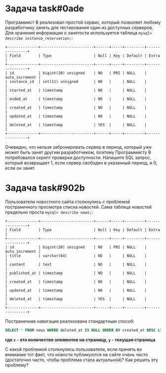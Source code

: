 # Задача task#0ade

Программист B реализовал простой сервис, который позволяет любому разработчику занять для тестирования один из доступных серверов.
Для хранения информации о занятости используется таблица `mysql> describe instance_reservation;`:

```
+--------------+------------------------+------+-----+---------+----------------+
| Field        | Type                   | Null | Key | Default | Extra          |
+--------------+------------------------+------+-----+---------+----------------+
| id           | bigint(20) unsigned    | NO   | PRI | NULL    | auto_increment |
| instance_id  | int(11) unsigned       | NO   |     | NULL    |                |
| started_at   | timestamp              | NO   |     | NULL    |                |
| ended_at     | timestamp              | NO   |     | NULL    |                |
| created_at   | timestamp              | NO   |     | NULL    |                |
| updated_at   | timestamp              | NO   |     | NULL    |                |
| deleted_at   | timestamp              | YES  |     | NULL    |                |
+--------------+------------------------+------+-----+---------+----------------+
```

Очевидно, что нельзя забронировать сервер в период, который уже может быть занят другим разработчиком, поэтому Программисту B потребовался скрипт проверки доступности.
Напишите SQL запрос, который возвращает 1, если сервер свободен в указанный период, и 0, если он занят.

# Задача task#902b

Пользователи новостного сайта столкнулись с проблемой постраничного просмотра списка новостей.
Сама таблица новостей предельно проста `mysql> describe news;`:

```
+--------------+------------------------+------+-----+---------+----------------+
| Field        | Type                   | Null | Key | Default | Extra          |
+--------------+------------------------+------+-----+---------+----------------+
| id           | bigint(20) unsigned    | NO   | PRI | NULL    | auto_increment |
| title        | varchar(64)            | NO   |     | NULL    |                |
| content      | text                   | NO   |     | NULL    |                |
| published_at | timestamp              | NO   |     | NULL    |                |
| created_at   | timestamp              | NO   |     | NULL    |                |
| updated_at   | timestamp              | NO   |     | NULL    |                |
| deleted_at   | timestamp              | YES  |     | NULL    |                |
+--------------+------------------------+------+-----+---------+----------------+
```

Постраничная навигация реализована стандартным способ:

```sql
SELECT * FROM news WHERE deleted_at IS NULL ORDER BY created_at DESC LIMIT x OFFSET x*(y - 1);
```

__где `x` - это количество элементов на страницу, `y` - текущая страница__


С какой проблемой столкнулись пользователи, если принять во внимание тот факт, что новости публикуются на сайте очень часто (достаточно часто, чтобы проблема стала актуальной)?
Как решить эту проблему?

